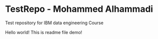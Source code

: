 # TestRepo - Mohammed Alhammadi
Test repository for IBM data engineering Course

Hello world!
This is readme file demo!
